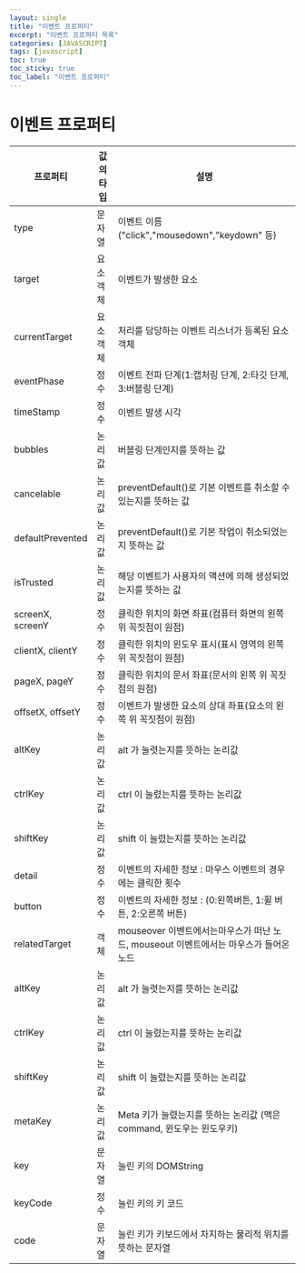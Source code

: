 ```yaml
---
layout: single
title: "이벤트 프로퍼티"
excerpt: "이벤트 프로퍼티 목록"
categories: [JAVASCRIPT]
tags: [javascript]
toc: true
toc_sticky: true
toc_label: "이벤트 프로퍼티"
---
```


# 이벤트 프로퍼티

| 프로퍼티         | 값의 타입 | 설명                                                                                 |
| ---------------- | --------- | ------------------------------------------------------------------------------------ |
| type             | 문자열    | 이벤트 이름("click","mousedown","keydown" 등)                                        |
| target           | 요소 객체 | 이벤트가 발생한 요소                                                                 |
| currentTarget    | 요소 객체 | 처리를 담당하는 이벤트 리스너가 등록된 요소 객체                                     |
| eventPhase       | 정수      | 이벤트 전파 단계(1:캡처링 단계, 2:타깃 단계, 3:버블링 단계)                          |
| timeStamp        | 정수      | 이벤트 발생 시각                                                                     |
| bubbles          | 논리값    | 버블링 단계인지를 뜻하는 값                                                          |
| cancelable       | 논리값    | preventDefault()로 기본 이벤트를 취소할 수 있는지를 뜻하는 값                        |
| defaultPrevented | 논리값    | preventDefault()로 기본 작업이 취소되었는지 뜻하는 값                                |
| isTrusted        | 논리값    | 해당 이벤트가 사용자의 액션에 의해 생성되었는지를 뜻하는 값                          |
| screenX, screenY | 정수      | 클릭한 위치의 화면 좌표(컴퓨터 화면의 왼쪽 위 꼭짓점이 원점)                         |
| clientX, clientY | 정수      | 클릭한 위치의 윈도우 표시(표시 영역의 왼쪽 위 꼭짓점이 원점)                         |
| pageX, pageY     | 정수      | 클릭한 위치의 문서 좌표(문서의 왼쪽 위 꼭짓점의 원점)                                |
| offsetX, offsetY | 정수      | 이벤트가 발생한 요소의 상대 좌표(요소의 왼쪽 위 꼭짓점이 원점)                       |
| altKey           | 논리값    | alt 가 눌렷는지를 뜻하는 논리값                                                      |
| ctrlKey          | 논리값    | ctrl 이 눌렸는지를 뜻하는 논리값                                                     |
| shiftKey         | 논리값    | shift 이 눌렸는지를 뜻하는 논리값                                                    |
| detail           | 정수      | 이벤트의 자세한 정보 : 마우스 이벤트의 경우에는 클릭한 횟수                          |
| button           | 정수      | 이벤트의 자세한 정보 : (0:왼쪽버튼, 1:휠 버튼, 2:오른쪽 버튼)                        |
| relatedTarget    | 객체      | mouseover 이벤트에서는마우스가 떠난 노드, mouseout 이벤트에서는 마우스가 들어온 노드 |
| altKey           | 논리값    | alt 가 눌렷는지를 뜻하는 논리값                                                      |
| ctrlKey          | 논리값    | ctrl 이 눌렸는지를 뜻하는 논리값                                                     |
| shiftKey         | 논리값    | shift 이 눌렸는지를 뜻하는 논리값                                                    |
| metaKey          | 논리값    | Meta 키가 눌렸는지를 뜻하는 논리값 (맥은 command, 윈도우는 윈도우키)                 |
| key              | 문자열    | 눌린 키의 DOMString                                                                  |
| keyCode          | 정수      | 눌린 키의 키 코드                                                                    |
| code             | 문자열    | 눌린 키가 키보드에서 차지하는 물리적 위치를 뜻하는 문자열                            |
